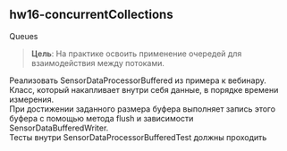 ## hw16-concurrentCollections

Queues

>**Цель**: На практике освоить применение очередей для взаимодействия между потоками.

Реализовать SensorDataProcessorBuffered из примера к вебинару.  
Класс, который накапливает внутри себя данные, в порядке времени измерения.  
При достижении заданного размера буфера
выполняет запись этого буфера с помощью метода flush и зависимости SensorDataBufferedWriter.  
Тесты внутри SensorDataProcessorBufferedTest должны проходить
